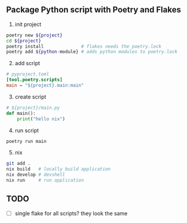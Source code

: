 ## Package Python script with Poetry and Flakes

1. init project

````bash
poetry new ${project}
cd ${project}
poetry install              # flakes needs the poetry.lock
poetry add ${python-module} # adds python modules to poetry.lock
````
2. add script

````toml
# pyproject.toml
[tool.poetry.scripts]
main = "${project}.main:main"
````

3. create script

````python
# ${project}/main.py
def main():
    print("hello nix")
````

4. run script

````bash
poetry run main
````

5. nix

````bash
git add .
nix build   # locally build application
nix develop # devshell
nix run     # run application
````

## TODO

- [ ] single flake for all scripts? they look the same

